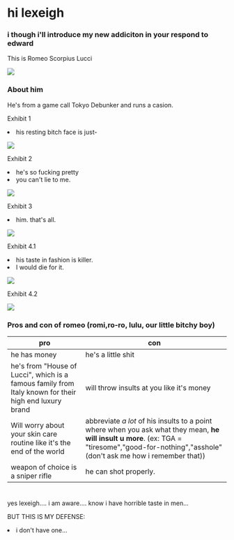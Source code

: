 <html lang="en">
<head>
    <meta charset="utf-8">
    <meta name="author" content="Patricia Siew">
    <meta name="discription" content="a page where i go feral about romeo">
</head>

<body>
    <h1>hi lexeigh</h1>
    <h3>i though i'll introduce my new addiciton in your respond to edward</h3>
    <p>This is Romeo Scorpius Lucci</p>
    
<img src="romi.jpg">
    <h3> About him</h3>
    <p>He's from a game call Tokyo Debunker and runs a casion.</p>
    <p>Exhibit 1</p>
    <li class="highlightedlistitem">his resting bitch face is just-

<p></p>
<img src="romi2.jpg">

<p></p>
    <p>Exhibit 2</p>

 <li class="highlightedListItem">
        he's so fucking pretty
    <li class="highlightedlistitem">
        you can't lie to me.
<p></p>
<img src="romi5.jpg">

<p></p>
    <p>Exhibit 3</p>
<li class="highlightedlistitem">
        him. that's all.
<p></p>
<img src="romi8.jpg">
<p></p>

<p></p>
    <p>Exhibit 4.1</p>
<li class="highlightedlistitem">
    his taste in fashion is killer.
<li class="highlightedlisteditem">
    I would die for it.
<p></p>
    <img src="romi6.jpg">
<p></p>
    <p>Exhibit 4.2</p>
    <img src="romi9.jpg">

    
<p></p>
<h3></h3>
    
</body>

 <h3>Pros and con of romeo (romi,ro-ro, lulu, our little bitchy boy)</h3>


|pro|con|
|---|---|
|he has money| he's a little shit|
|he's from "House of Lucci", which is a famous family from Italy known for their high end luxury brand| will throw insults at you like it's money|
|Will worry about your skin care routine like it's the end of the world| abbreviate *a lot* of his insults to a point where when you ask what they mean, **he will insult u more**. (ex: TGA = "tiresome","good-for-nothing","asshole" (don't ask me how i remember that))|
|weapon of choice is a sniper rifle| he can shot properly.

<h1>
    
</h1>
<p>yes lexeigh.... i am aware.... know i have horrible taste in men...</p>

<p> BUT THIS IS MY DEFENSE:</p>
<li class="highlightedlisteditem">
    i don't have one...
    
</html>
